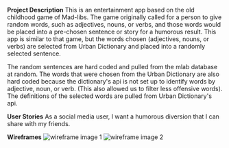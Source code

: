 
**Project Description**
This is an entertainment app based on the old childhood game of Mad-libs. The game originally called for a person to give random words, such as adjectives, nouns, or verbs, and those words would be placed into a pre-chosen sentence or story for a humorous result. This app is similar to that game, but the words chosen (adjectives, nouns, or verbs) are selected from Urban Dictionary and placed into a randomly selected sentence.

The random sentences are hard coded and pulled from the mlab database at random. The words that were chosen from the Urban Dictionary are also hard coded because the dictionary's api is not set up to identify words by adjective, noun, or verb. (This also allowed us to filter less offensive words). The definitions of the selected words are pulled from Urban Dictionary's api.


**User Stories**
As a social media user, I want a humorous diversion that I can share with my friends.


**Wireframes**
![wireframe image 1](http://i.imgur.com/IqFcGj3.jpg)
![wireframe image 2](http://i.imgur.com/350piYw.jpg)
